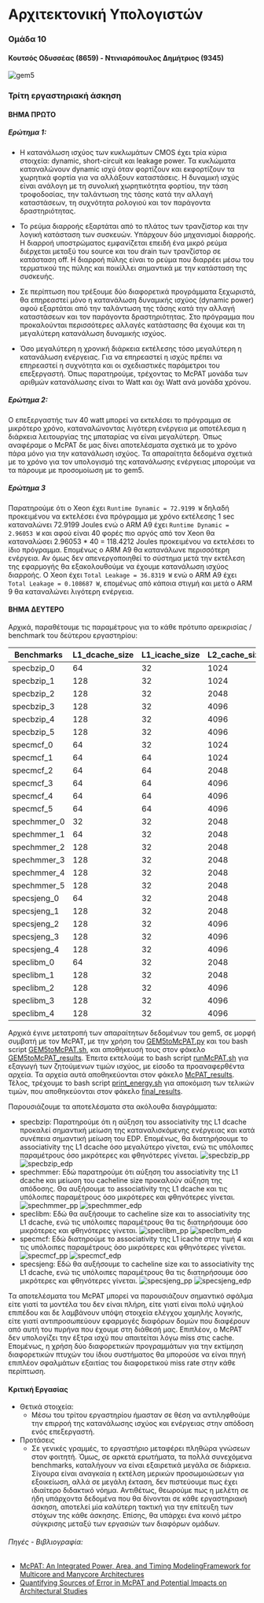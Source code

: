 # Αρχιτεκτονική Υπολογιστών   
### Ομάδα 10
#### Κουτσός Οδυσσέας (8659) - Ντινιαρόπουλος Δημήτριος (9345)
![gem5](https://www.gem5.org/assets/img/blog/gem5-linux.png)

### Τρίτη εργαστηριακή άσκηση
#### ΒΗΜΑ ΠΡΩΤΟ
##### Ερώτημα 1:
- Η κατανάλωση ισχύος των κυκλωμάτων CMOS έχει τρία κύρια στοιχεία: dynamic, short-circuit και leakage power. Τα κυκλώματα καταναλώνουν dynamic ισχύ όταν φορτίζουν και εκφορτίζουν τα χωρητικά φορτία για να αλλάξουν καταστάσεις. Η δυναμική ισχύς είναι ανάλογη με τη συνολική χωρητικότητα φορτίου, την τάση τροφοδοσίας, την ταλάντωση της τάσης κατά την αλλαγή καταστάσεων, τη συχνότητα ρολογιού και τον παράγοντα δραστηριότητας.

- Το ρεύμα διαρροής εξαρτάται από το πλάτος των τρανζίστορ και την λογική κατάσταση των συσκευών. Υπάρχουν δύο μηχανισμοί διαρροής. Η διαρροή υποστρώματος εμφανίζεται επειδή ένα μικρό ρεύμα διέρχεται μεταξύ του source και του drain των τρανζίστορ σε κατάσταση off. Η διαρροή πύλης είναι το ρεύμα που διαρρέει μέσω του τερματικού της πύλης και ποικίλλει σημαντικά με την κατάσταση της συσκευής.

- Σε περίπτωση που τρέξουμε δύο διαφορετικά προγράμματα ξεχωριστά, θα επηρεαστεί μόνο η κατανάλωση δυναμικής ισχύος (dynamic power) αφού εξαρτάται από την ταλάντωση της τάσης κατά την αλλαγή καταστάσεων και τον παράγοντα δραστηριότητας. Στο πρόγραμμα που προκαλούνται περισσότερες αλλαγές κατάστασης θα έχουμε και τη μεγαλύτερη κατανάλωση δυναμικής ισχύος.

- Όσο μεγαλύτερη η χρονική διάρκεια εκτέλεσης τόσο μεγαλύτερη η κατανάλωση ενέργειας. Για να επηρεαστεί η ισχύς πρέπει να επηρεαστεί η συχνότητα και οι σχεδιαστικές παράμετροι του επεξεργαστή. Όπως παρατηρούμε, τρέχοντας το McPAT μονάδα των αριθμών κατανάλωσης είναι το Watt και όχι Watt ανά μονάδα χρόνου.

##### Ερώτημα 2:
Ο επεξεργαστής των 40 watt μπορεί να εκτελέσει το πρόγραμμα σε μικρότερο χρόνο, καταναλώνοντας λιγότερη ενέργεια με αποτέλεσμα η διάρκεια λειτουργίας της μπαταρίας να είναι μεγαλύτερη. Όπως αναφέραμε ο McPAT δε μας δίνει αποτελέσματα σχετικά με το χρόνο πάρα μόνο για την κατανάλωση ισχύος. Τα απαραίτητα δεδομένα σχετικά με το χρόνο για τον υπολογισμό της κατανάλωσης ενέργειας μπορούμε να τα πάρουμε με προσομοίωση με το gem5.


##### Ερώτημα 3
Παρατηρούμε ότι ο Xeon έχει `Runtime Dynamic = 72.9199 W` δηλαδή προκειμένου να εκτελέσει ένα πρόγραμμα με χρόνο εκτέλεσης 1 sec καταναλώνει 72.9199 Joules ενώ ο ARM A9 έχει `Runtime Dynamic = 2.96053 W` και αφού είναι 40 φορές πιο αργός από τον Xeon θα καταναλώσει 2.96053 * 40 = 118.4212 Joules προκειμένου να εκτελέσει το ίδιο πρόγραμμα. Επομένως ο ARM A9 θα κατανάλωνε περισσότερη ενέργεια. Αν όμως δεν απενεργοποιηθεί το σύστημα μετά την εκτέλεση της εφαρμογής θα εξακολουθούμε να έχουμε κατανάλωση ισχύος διαρροής. Ο Xeon έχει `Total Leakage = 36.8319 W` ενώ ο ARM A9 έχει `Total Leakage = 0.108687 W`, επομένως από κάποια στιγμή και μετά ο ARM 9 θα καταναλώνει λιγότερη ενέργεια.

#### ΒΗΜΑ ΔΕΥΤΕΡΟ
Αρχικά, παραθέτουμε τις παραμέτρους για το κάθε πρότυπο αρεικρισίας / benchmark του δεύτερου εργαστηρίου:

| Benchmarks   | L1\_dcache\_size | L1\_icache\_size | L2\_cache\_size | L1\_dcache\_assoc | L1\_icache\_assoc | L2\_cache\_assoc | cacheline\_size |
| ------------ | ---------------- | ---------------- | --------------- | ----------------- | ----------------- | ---------------- | --------------- |
| specbzip\_0  | 64               | 32               | 1024            | 2                 | 2                 | 4                | 64              |
| specbzip\_1  | 128              | 32               | 1024            | 2                 | 2                 | 4                | 64              |
| specbzip\_2  | 128              | 32               | 2048            | 2                 | 2                 | 4                | 64              |
| specbzip\_3  | 128              | 32               | 4096            | 2                 | 2                 | 4                | 64              |
| specbzip\_4  | 128              | 32               | 4096            | 4                 | 2                 | 4                | 64              |
| specbzip\_5  | 128              | 32               | 4096            | 8                 | 2                 | 4                | 64              |
| specmcf\_0   | 64               | 32               | 1024            | 2                 | 2                 | 8                | 64              |
| specmcf\_1   | 64               | 64               | 1024            | 2                 | 2                 | 8                | 64              |
| specmcf\_2   | 64               | 64               | 2048            | 2                 | 2                 | 8                | 64              |
| specmcf\_3   | 64               | 64               | 4096            | 2                 | 2                 | 8                | 64              |
| specmcf\_4   | 64               | 64               | 4096            | 2                 | 4                 | 8                | 64              |
| specmcf\_5   | 64               | 64               | 4096            | 2                 | 8                 | 8                | 64              |
| spechmmer\_0 | 32               | 32               | 2048            | 2                 | 2                 | 8                | 64              |
| spechmmer\_1 | 64               | 32               | 2048            | 2                 | 2                 | 8                | 64              |
| spechmmer\_2 | 128              | 32               | 2048            | 2                 | 2                 | 8                | 64              |
| spechmmer\_3 | 128              | 32               | 2048            | 4                 | 2                 | 8                | 64              |
| spechmmer\_4 | 128              | 32               | 2048            | 8                 | 2                 | 8                | 64              |
| spechmmer\_5 | 128              | 32               | 2048            | 8                 | 2                 | 8                | 32              |
| specsjeng\_0 | 64               | 32               | 2048            | 2                 | 2                 | 8                | 64              |
| specsjeng\_1 | 128              | 32               | 2048            | 2                 | 2                 | 8                | 64              |
| specsjeng\_2 | 128              | 32               | 4096            | 2                 | 2                 | 8                | 64              |
| specsjeng\_3 | 128              | 32               | 4096            | 4                 | 2                 | 8                | 64              |
| specsjeng\_4 | 128              | 32               | 4096            | 4                 | 2                 | 8                | 128             |
| speclibm\_0  | 64               | 32               | 2048            | 2                 | 2                 | 8                | 64              |
| speclibm\_1  | 128              | 32               | 2048            | 2                 | 2                 | 8                | 64              |
| speclibm\_2  | 128              | 32               | 4096            | 2                 | 2                 | 8                | 64              |
| speclibm\_3  | 128              | 32               | 4096            | 4                 | 2                 | 8                | 64              |
| speclibm\_4  | 128              | 32               | 4096            | 4                 | 2                 | 8                | 128             |

Αρχικά έγινε μετατροπή των απαραίτητων δεδομένων του gem5, σε μορφή συμβατή με τον McPAT, με την χρήση του [GEM5toMcPAT.py](https://github.com/SoreenDesu/computer-architecture-auth/blob/main/assignment3/GEM5toMcPAT.py) και του bash script [GEM5toMcPAT.sh](https://github.com/SoreenDesu/computer-architecture-auth/blob/main/assignment3/bash%20scripts/gem5toMcPAT.sh), και αποθήκευσή τους στον φάκελο [GEM5toMcPAT_results](https://github.com/SoreenDesu/computer-architecture-auth/tree/main/assignment3/gem5toMcPAT_results).
Έπειτα εκτελούμε το bash script [runMcPAT.sh](https://github.com/SoreenDesu/computer-architecture-auth/blob/main/assignment3/bash%20scripts/runMcPAT.sh) για εξαγωγή των ζητούμενων τιμών ισχύος, με είσοδο τα προαναφερθέντα αρχεία. Τα αρχεία αυτά αποθηκεύονται στον φάκελο [McPAT_results](https://github.com/SoreenDesu/computer-architecture-auth/tree/main/assignment3/McPAT_results).
Τέλος, τρέχουμε το bash script [print_energy.sh](https://github.com/SoreenDesu/computer-architecture-auth/blob/main/assignment3/bash%20scripts/print_energy.sh) για αποκόμιση των τελικών τιμών, που αποθηκεύονται στον φάκελο [final_results](https://github.com/SoreenDesu/computer-architecture-auth/tree/main/assignment3/final_results).

Παρουσιάζουμε τα αποτελέσματα στα ακόλουθα διαγράμματα:
- specbzip: Παρατηρούμε ότι η αύξηση του associativity της L1 dcache προκαλεί σημαντική μείωση της καταναλισκόμενης ενέργειας και κατά συνέπεια σημαντική μείωση του EDP. Επομένως, θα διατηρήσουμε το associativity της L1 dcache όσο μεγαλύτερο γίνεται, ενώ τις υπόλοιπες παραμέτρους όσο μικρότερες και φθηνότερες γίνεται.
![specbzip_pp](https://github.com/SoreenDesu/computer-architecture-auth/blob/main/assignment3/charts/specbzip_pp.png)
![specbzip_edp](https://github.com/SoreenDesu/computer-architecture-auth/blob/main/assignment3/charts/specbzip_edp.png)
- spechmmer: Εδώ παρατηρούμε ότι αύξηση του associativity της L1 dcache και μείωση του cacheline size προκαλούν αύξηση της απόδοσης. Θα αυξήσουμε το associativity της L1 dcache και τις υπόλοιπες παραμέτρους όσο μικρότερες και φθηνότερες γίνεται.
![spechmmer_pp](https://github.com/SoreenDesu/computer-architecture-auth/blob/main/assignment3/charts/spechmmer_pp.png)
![spechmmer_edp](https://github.com/SoreenDesu/computer-architecture-auth/blob/main/assignment3/charts/spechmmer_edp.png)
- speclibm: Εδώ θα αυξήσουμε το cacheline size και το associativity της L1 dcache, ενώ τις υπόλοιπες παραμέτρους θα τις διατηρήσουμε όσο μικρότερες και φθηνότερες γίνεται.
![speclibm_pp](https://github.com/SoreenDesu/computer-architecture-auth/blob/main/assignment3/charts/speclibm_pp.png)
![speclbm_edp](https://github.com/SoreenDesu/computer-architecture-auth/blob/main/assignment3/charts/speclibm_edp.png)
- specmcf: Εδώ διατηρούμε το associativity της L1 icache στην τιμή 4 και τις υπόλοιπες παραμέτρους όσο μικρότερες και φθηνότερες γίνεται.
![specmcf_pp](https://github.com/SoreenDesu/computer-architecture-auth/blob/main/assignment3/charts/specmcf_pp.png)
![specmcf_edp](https://github.com/SoreenDesu/computer-architecture-auth/blob/main/assignment3/charts/specmcf_edp.png)
- specsjeng: Εδώ θα αυξήσουμε το cacheline size και το associativity της L1 dcache, ενώ τις υπόλοιπες παραμέτρους θα τις διατηρήσουμε όσο μικρότερες και φθηνότερες γίνεται.
![specsjeng_pp](https://github.com/SoreenDesu/computer-architecture-auth/blob/main/assignment3/charts/specsjeng_pp.png)
![specsjeng_edp](https://github.com/SoreenDesu/computer-architecture-auth/blob/main/assignment3/charts/specsjeng_edp.png)

Τα αποτελέσματα του McPAT μπορεί να παρουσιάζουν σημαντικό σφάλμα είτε γιατί τα μοντέλα του δεν είναι πλήρη, είτε γιατί είναι πολύ υψηλού επιπέδου και δε λαμβάνουν υπόψη στοιχεία ελέγχου χαμηλής λογικής, είτε γιατί αντιπροσωπεύουν εφαρμογές διαφόρων δομών που διαφέρουν από αυτή του πυρήνα που έχουμε στη διάθεσή μας. Επιπλέον, ο McPAT δεν υπολογίζει την έξτρα ισχύ που απαιτείται λόγω miss στις cache. Επομένως, η χρήση  δύο  διαφορετικών  προγραμμάτων  για  την  εκτίμηση  διαφορετικών  πτυχών  του  ίδιου συστήματος θα μπορούσε να είναι πηγή επιπλέον σφαλμάτων εξαιτίας του διαφορετικού miss rate στην κάθε περίπτωση.

#### Κριτική Εργασίας
- Θετικά στοιχεία:
    - Μέσω του τρίτου εργαστηρίου ήμασταν σε θέση να αντιληφθούμε την επιρροή της κατανάλωσης ισχύος και ενέργειας στην απόδοση ενός επεξεργαστή.
- Προτάσεις 
    - Σε γενικές γραμμές, το εργαστήριο μεταφέρει πληθώρα γνώσεων στον φοιτητή. Όμως, σε αρκετά ερωτήματα, τα πολλά συνεχόμενα benchmarks, καταλήγουν να είναι εξαιρετικά μεγάλα σε διάρκεια. Σίγουρα είναι αναγκαία η εκτέλση μερικών προσωμοιώσεων για εξοικείωση, αλλά σε μεγάλη έκταση, δεν πιστεύουμε πως έχει ιδιαίτερο διδακτικό νόημα. Αντιθέτως, θεωρούμε πως η μελέτη σε ήδη υπάρχοντα δεδομένα που θα δίνονται σε κάθε εργαστηριακή άσκηση, αποτελεί μία καλύτερη τακτική για την επίτευξη των στόχων της κάθε άσκησης. Επίσης, θα υπάρχει ένα κοινό μέτρο σύγκρισης μεταξύ των εργασιών των διαφόρων ομάδων.

###### Πηγές - Βιβλιογραφία: 
- [McPAT: An Integrated Power, Area, and Timing ModelingFramework for Multicore and Manycore Architectures](https://www.hpl.hp.com/research/mcpat/micro09.pdf)
- [Quantifying Sources of Error in McPAT and Potential Impacts on Architectural Studies](https://www.samxi.org/papers/xi_hpca2015.pdf)
